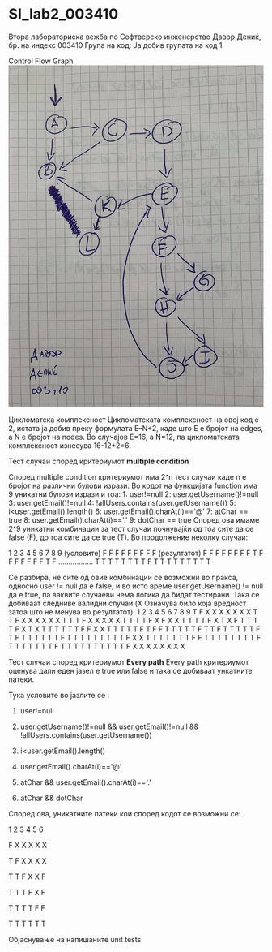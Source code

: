 # SI_lab2_003410
Втора лабораториска вежба по Софтверско инженерство
Давор Дениќ, бр. на индекс 003410
Група на код: 
Ја добив групата на код 1

Control Flow Graph
![alt text](https://github.com/mkdavor/SI_lab2_003410/blob/master/zadaca1slika2.jpg)

Цикломатска комплексност
Цикломатската комплексност на овој код е 2, истата ја добив преку формулата E–N+2, каде што Е е бројот на edges, а N е бројот на nodes. Во случајoв Е=16, а N=12, па цикломатската комплексност изнесува 16-12+2=6.

Тест случаи според критериумот <b>multiple condition</b>

Според multiple condition критериумот има 2^n тест случаи каде n е бројот на различни булови изрази. Во кодот на функцијата function има 9 уникатни булови изрази и тоа:
1: user!=null
2: user.getUsername()!=null
3: user.getEmail()!=null
4: !allUsers.contains(user.getUsername())
5: i<user.getEmail().length()
6: user.getEmail().charAt(i)=='@'
7: atChar == true
8: user.getEmail().charAt(i)=='.'
9: dotChar == true
Според ова имаме 2^9 уникатни комбинации за тест случаи почнувајќи од тоа сите да се false (F), до тоа сите да се true (T). Во продолжение неколку случаи:

1 2 3 4 5 6 7 8 9 (условите)
F F F F F F F F F (резултатот)
F F F F F F F F T 
F F F F F F F T F 
.................
T T T T T T T T F
T T T T T T T T T

Се разбира, не сите од овие комбинации се возможни во пракса, односно user != null да е false, и во исто време user.getUsername() != null да е true, па ваквите случаеви нема логика да бидат тестирани. Така се добиваат следниве валидни случаи (X Означува било која вредност затоа што не менува во резултатот):
1 2 3 4 5 6 7 8 9
T F X X X X X X X
T T F X X X X X X
T T T F X X X X X
T T T T F X F X X
T T T T F X T X F
T T T T F X T X T
T T T T T F F X X
T T T T T F T F F
T T T T T F T T F
T T T T T F T F T
T T T T T F T T T
T T T T T T F X X
T T T T T T T F F
T T T T T T T T F
T T T T T T T F T
T T T T T T T T T
F X X X X X X X X

Тест случаи според критериумот <b>Every path</b>
Every path критериумот оценува дали еден јазел е true или false и така се добиваат ункатните патеки.



Тука условите во јазлите се :



1. user!=null

2. user.getUsername()!=null && user.getEmail()!=null && !allUsers.contains(user.getUsername())

3. i<user.getEmail().length()

4. user.getEmail().charAt(i)=='@'

5. atChar && user.getEmail().charAt(i)=='.'

6. atChar && dotChar



Според ова, уникатните патеки кои според кодот се возможни се:

1 2 3 4 5 6

F X X X X X

T F X X X X

T T F X X F

T T T F X F

T T T T F F

T T T T T T

Објаснување на напишаните unit tests

